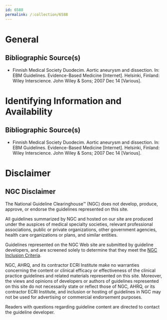 ```yaml
---
id: 6588
permalink: /:collection/6588
---
```


# General

## Bibliographic Source(s)

- Finnish Medical Society Duodecim. Aortic aneurysm and dissection. In: EBM Guidelines. Evidence-Based Medicine [Internet]. Helsinki, Finland: Wiley Interscience. John Wiley & Sons; 2007 Dec 14 [Various].

# Identifying Information and Availability

## Bibliographic Source(s)

- Finnish Medical Society Duodecim. Aortic aneurysm and dissection. In: EBM Guidelines. Evidence-Based Medicine [Internet]. Helsinki, Finland: Wiley Interscience. John Wiley & Sons; 2007 Dec 14 [Various].

# Disclaimer

## NGC Disclaimer

The National Guideline Clearinghouse™ (NGC) does not develop, produce, approve, or endorse the guidelines represented on this site.

All guidelines summarized by NGC and hosted on our site are produced under the auspices of medical specialty societies, relevant professional associations, public or private organizations, other government agencies, health care organizations or plans, and similar entities.

Guidelines represented on the NGC Web site are submitted by guideline developers, and are screened solely to determine that they meet the [NGC Inclusion Criteria](/help-and-about/summaries/inclusion-criteria).

NGC, AHRQ, and its contractor ECRI Institute make no warranties concerning the content or clinical efficacy or effectiveness of the clinical practice guidelines and related materials represented on this site. Moreover, the views and opinions of developers or authors of guidelines represented on this site do not necessarily state or reflect those of NGC, AHRQ, or its contractor ECRI Institute, and inclusion or hosting of guidelines in NGC may not be used for advertising or commercial endorsement purposes.

Readers with questions regarding guideline content are directed to contact the guideline developer.

